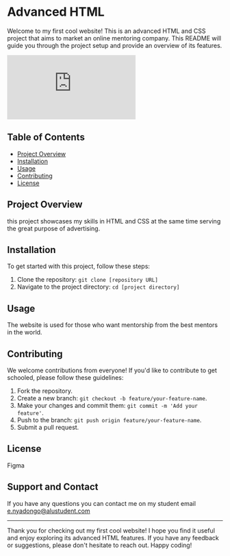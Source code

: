 # Advanced HTML

Welcome to my first cool website! This is an advanced HTML and CSS project that aims to market an online mentoring company. This README will guide you through the project setup and provide an overview of its features.


![Project](https://thecodebytes.com/wp-content/webpc-passthru.php?src=https://thecodebytes.com/wp-content/uploads/2021/12/is-html-and-css-enough-to-create-a-website.jpg&nocache=1)
## Table of Contents

- [Project Overview](#project-overview)
- [Installation](#installation)
- [Usage](#usage)
- [Contributing](#contributing)
- [License](#license)

## Project Overview

this project showcases my skills in HTML and CSS at the same time serving the great purpose of advertising.

## Installation

To get started with this project, follow these steps:

1. Clone the repository: `git clone [repository URL]`
2. Navigate to the project directory: `cd [project directory]`

## Usage

The website is used for those who want mentorship from the best mentors in the world.


## Contributing

We welcome contributions from everyone! If you'd like to contribute to get schooled, please follow these guidelines:

1. Fork the repository.
2. Create a new branch: `git checkout -b feature/your-feature-name`.
3. Make your changes and commit them: `git commit -m 'Add your feature'`.
4. Push to the branch: `git push origin feature/your-feature-name`.
5. Submit a pull request.

## License

Figma

## Support and Contact
If you have any questions you can contact me on my student email e.nyadongo@alustudent.com

---

Thank you for checking out my first cool website! I hope you find it useful and enjoy exploring its advanced HTML features. If you have any feedback or suggestions, please don't hesitate to reach out. Happy coding!


